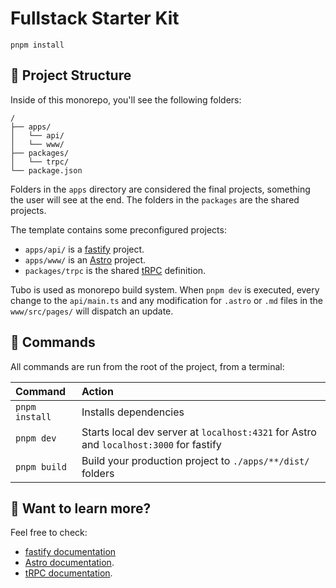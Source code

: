 # Fullstack Starter Kit

```
pnpm install
```

## 🚀 Project Structure

Inside of this monorepo, you'll see the following folders:

```text
/
├── apps/
│   └── api/
│   └── www/
├── packages/
│   └── trpc/
└── package.json
```

Folders in the `apps` directory are considered the final projects, something the user will see at the end. The folders in the `packages` are the shared projects.

The template contains some preconfigured projects:

- `apps/api/` is a [fastify](https://fastify.dev/) project.
- `apps/www/` is an [Astro](https://astro.build/) project.
- `packages/trpc` is the shared [tRPC](https://trpc.io/) definition.

Tubo is used as monorepo build system. When `pnpm dev` is executed, every change to the `api/main.ts` and any modification for `.astro` or `.md` files in the `www/src/pages/` will dispatch an update.

## 🧞 Commands

All commands are run from the root of the project, from a terminal:

| Command        | Action                                                                                 |
| :------------- | :------------------------------------------------------------------------------------- |
| `pnpm install` | Installs dependencies                                                                  |
| `pnpm dev`     | Starts local dev server at `localhost:4321` for Astro and `localhost:3000` for fastify |
| `pnpm build`   | Build your production project to `./apps/**/dist/` folders                             |

## 👀 Want to learn more?

Feel free to check:

- [fastify documentation](https://fastify.dev/docs/latest/)
- [Astro documentation](https://docs.astro.build).
- [tRPC documentation](https://trpc.io/docs).
